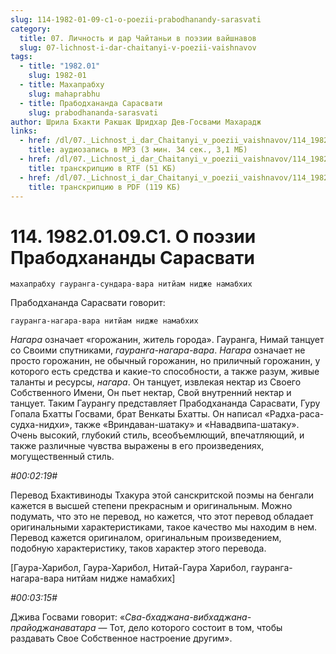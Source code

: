 ```yaml
---
slug: 114-1982-01-09-c1-o-poezii-prabodhanandy-sarasvati
category:
  title: 07. Личность и дар Чайтаньи в поэзии вайшнавов
  slug: 07-lichnost-i-dar-chaitanyi-v-poezii-vaishnavov
tags:
  - title: "1982.01"
    slug: 1982-01
  - title: Махапрабху
    slug: mahaprabhu
  - title: Прабодхананда Сарасвати
    slug: prabodhananda-sarasvati
author: Шрила Бхакти Ракшак Шридхар Дев-Госвами Махарадж
links:
  - href: /dl/07._Lichnost_i_dar_Chaitanyi_v_poezii_vaishnavov/114_1982.01.09.C1_SridharMj_O_poezii_Prabodhanandy_Sarasvati.mp3
    title: аудиозапись в MP3 (3 мин. 34 сек., 3,1 МБ)
  - href: /dl/07._Lichnost_i_dar_Chaitanyi_v_poezii_vaishnavov/114_1982.01.09.C1_SridharMj_O_poezii_Prabodhanandy_Sarasvati.rtf
    title: транскрипцию в RTF (51 КБ)
  - href: /dl/07._Lichnost_i_dar_Chaitanyi_v_poezii_vaishnavov/114_1982.01.09.C1_SridharMj_O_poezii_Prabodhanandy_Sarasvati.pdf
    title: транскрипцию в PDF (119 КБ)
---
```


# 114. 1982.01.09.C1. О поэзии Прабодхананды Сарасвати

    махапрабху гауранга-сундара-вара нитйам нидже намабхих

Прабодхананда Сарасвати говорит:

    гауранга-нагара-вара нитйам нидже намабхих

*Нагара* означает «горожанин, житель города». Гауранга, Нимай танцует со Своими спутниками, *гауранга-нагара-вара*. *Нагара* означает не просто горожанин, не обычный горожанин, но приличный горожанин, у которого есть средства и какие-то способности, а также разум, живые таланты и ресурсы, *нагара*. Он танцует, извлекая нектар из Своего Собственного Имени, Он пьет нектар, Свой внутренний нектар и танцует. Таким Гаурангу представляет Прабодхананда Сарасвати, Гуру Гопала Бхатты Госвами, брат Венкаты Бхатты. Он написал «Радха-раса-судха-нидхи», также «Вриндаван-шатаку» и «Навадвипа-шатаку». Очень высокий, глубокий стиль, всеобъемлющий, впечатляющий, и также различные чувства выражены в его произведениях, могущественный стиль.

*#00:02:19#*

Перевод Бхактивиноды Тхакура этой санскритской поэмы на бенгали кажется в высшей степени прекрасным и оригинальным. Можно подумать, что это не перевод, но кажется, что этот перевод обладает оригинальными характеристиками, такое качество мы находим в нем. Перевод кажется оригиналом, оригинальным произведением, подобную характеристику, таков характер этого перевода.

[Гаура-Харибол, Гаура-Харибол, Нитай-Гаура Харибол, гауранга-нагара-вара нитйам нидже намабхих]

*#00:03:15#*

Джива Госвами говорит: «*Сва-бхаджана-вибхаджана-прайоджанаватара* — Тот, дело которого состоит в том, чтобы раздавать Свое Собственное настроение другим».

